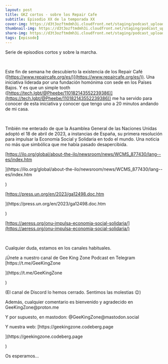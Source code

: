 ```yaml
---
layout: post
title: GKZ cortos - sobre los Repair Cafe
subtitle: Episodio XX de la temporada XX
cover-img: https://d3t3ozftmdmh3i.cloudfront.net/staging/podcast_uploaded_episode/14743809/14743809-1691157234739-258aa4d8814ed.jpg
thumbnail-img: https://d3t3ozftmdmh3i.cloudfront.net/staging/podcast_uploaded_episode/14743809/14743809-1691157234739-258aa4d8814ed.jpg
share-img: https://d3t3ozftmdmh3i.cloudfront.net/staging/podcast_uploaded_episode/14743809/14743809-1691157234739-258aa4d8814ed.jpg
tags: [episode]
---
```


<p>Serie de episodios cortos y sobre la marcha.</p>
<p><br /></p>
<p>Este fin de semana he descubierto la existencia de los Repair Café (<a href="[https://www.repaircafe.org/es/](https://www.repaircafe.org/es/)">⁠[https://www.repaircafe.org/es/)](https://www.repaircafe.org/es/))⁠</a>. Una iniciativa liderada por una fundación homónima con sede en los Países Bajos. Y es que un simple tooth (<a href="[https://tech.lgbt/@Pheebe/110182143552239386](https://tech.lgbt/@Pheebe/110182143552239386)">⁠[https://tech.lgbt/@Pheebe/110182143552239386)](https://tech.lgbt/@Pheebe/110182143552239386))⁠</a> me ha servido para conocer de esta iniciativa y conocer que tengo uno a 20 minutos andando de mi casa.</p>
<p><br /></p>
<p>Tmbién me enterado de que la Asamblea General de las Naciones Unidas adoptó el 18 de abril de 2023, a instancias de España, su primera resolución para impulsar la Economía Social y Solidaria en todo el mundo. Una noticia no más que simbólica que me había pasado desapercibida.</p>
<p><a href="[https://ilo.org/global/about-the-ilo/newsroom/news/WCMS_877430/lang--es/index.htm](https://ilo.org/global/about-the-ilo/newsroom/news/WCMS_877430/lang--es/index.htm)">[https://ilo.org/global/about-the-ilo/newsroom/news/WCMS_877430/lang--es/index.htm</a></p>](https://ilo.org/global/about-the-ilo/newsroom/news/WCMS_877430/lang--es/index.htm</a></p>)
<p><a href="[https://press.un.org/en/2023/ga12498.doc.htm](https://press.un.org/en/2023/ga12498.doc.htm)">[https://press.un.org/en/2023/ga12498.doc.htm</a></p>](https://press.un.org/en/2023/ga12498.doc.htm</a></p>)
<p><a href="[https://aeress.org/onu-impulsa-economia-social-solidaria/](https://aeress.org/onu-impulsa-economia-social-solidaria/)">⁠[https://aeress.org/onu-impulsa-economia-social-solidaria/](https://aeress.org/onu-impulsa-economia-social-solidaria/)⁠</a></p>
<p><br /></p>
<p>Cualquier duda, estamos en los canales habituales.</p>
<p>¡Únete a nuestro canal de Gee King Zone Podcast en Telegram [https://t.me/GeeKingZone</p>](https://t.me/GeeKingZone</p>)
<p>(El canal de Discord lo hemos cerrado. Sentimos las molestias 😉)</p>
<p>Además, cualquier comentario es bienvenido y agradecido en GeeKingZone@proton.me </p>
<p>Y por supuesto, en mastodon: @GeeKingZone@mastodon.social </p>
<p>Y nuestra web: [https://geekingzone.codeberg.page</p>](https://geekingzone.codeberg.page</p>)
<p>Os esperamos...</p>
